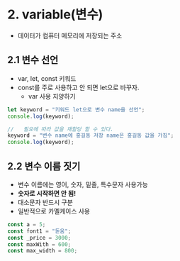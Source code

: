 # 2. variable(변수)

- 데이터가 컴퓨터 메모리에 저장되는 주소

## 2.1 변수 선언

- var, let, const 키워드
- const를 주로 사용하고 안 되면 let으로 바꾸자.
  - var 사용 지양하기

```js
let keyword = "키워드 let으로 변수 name을 선언";
console.log(keyword);

//   필요에 따라 값을 재할당 할 수 있다.
keyword = "변수 name에 홍길동 저장 name은 홍길동 값을 가짐";
console.log(keyword);
```

## 2.2 변수 이름 짓기

- 변수 이름에는 영어, 숫자, 밑줄, 특수문자 사용가능
- **숫자로 시작하면 안 됨!**
- 대소문자 반드시 구분
- 일반적으로 카멜케이스 사용

```js
const a = 5;
const font1 = "돋움";
const _price = 3000;
const maxWith = 600;
const max_width = 800;
```
